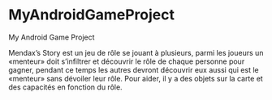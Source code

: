 # MyAndroidGameProject
My Android Game Project

Mendax’s Story est un jeu de rôle se jouant à plusieurs, parmi les joueurs un «menteur» doit s’infiltrer et découvrir le rôle de chaque personne pour gagner, pendant ce temps les autres devront découvrir eux aussi qui est le «menteur» sans dévoiler leur rôle. Pour aider, il y a des objets sur la carte et des capacités en fonction du rôle.
